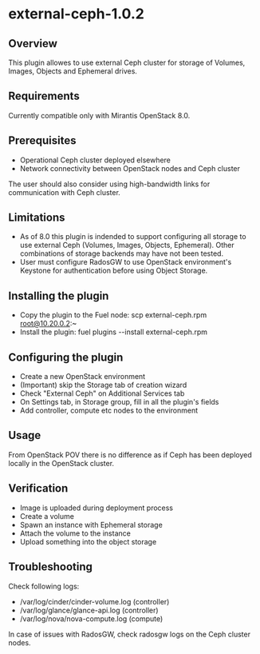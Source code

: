 external-ceph-1.0.2
============

Overview
--------
This plugin allowes to use external Ceph cluster for storage of Volumes, Images, Objects and Ephemeral drives.


Requirements
------------
Currently compatible only with Mirantis OpenStack 8.0.


Prerequisites
-------------
- Operational Ceph cluster deployed elsewhere
- Network connectivity between OpenStack nodes and Ceph cluster

The user should also consider using high-bandwidth links for communication with Ceph cluster.


Limitations
-----------
- As of 8.0 this plugin is indended to support configuring all storage to use external Ceph (Volumes, Images, Objects, Ephemeral). Other combinations of storage backends may have not been tested.
- User must configure RadosGW to use OpenStack environment's Keystone for authentication before using Object Storage.


Installing the plugin
---------------------
- Copy the plugin to the Fuel node:
	scp external-ceph.rpm root@10.20.0.2:~
- Install the plugin:
	fuel plugins --install external-ceph.rpm


Configuring the plugin
----------------------
- Create a new OpenStack environment
- (Important) skip the Storage tab of creation wizard
- Check "External Ceph" on Additional Services tab
- On Settings tab, in Storage group, fill in all the plugin's fields
- Add controller, compute etc nodes to the environment


Usage
-----
From OpenStack POV there is no difference as if Ceph has been deployed locally in the OpenStack cluster.


Verification
------------
- Image is uploaded during deployment process
- Create a volume
- Spawn an instance with Ephemeral storage
- Attach the volume to the instance
- Upload something into the object storage


Troubleshooting
---------------
Check following logs:
- /var/log/cinder/cinder-volume.log (controller)
- /var/log/glance/glance-api.log (controller)
- /var/log/nova/nova-compute.log (compute)

In case of issues with RadosGW, check radosgw logs on the Ceph cluster nodes.

